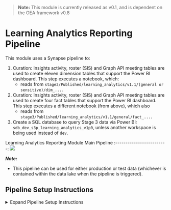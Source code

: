 > **Note:** This module is currently released as v0.1, and is dependent on the OEA framework v0.8

# Learning Analytics Reporting Pipeline

This module uses a Synapse pipeline to:

1. Curation: Insights activity, roster (SIS) and Graph API meeting tables are used to create eleven dimension tables that support the Power BI dashboard. This step executes a notebook, which:
    * reads from ```stage3/Published/learning_analytics/v1.1/(general or sensitive)/dim_...```.
2. Curation: Insights activity, roster (SIS) and Graph API meeting tables are used to create four fact tables that support the Power BI dashboard. This step executes a different notebook (from above), which also 
    * reads from ```stage3/Published/learning_analytics/v1.1/general/fact_...```.
3. Create a SQL database to query Stage 3 data via Power BI: ```sdb_dev_s3p_learning_analytics_v1p0```, unless another workspace is being used instead of ```dev```.

Learning Analytics Reporting Module Main Pipeline
:-------------------------:
![](https://github.com/microsoft/OpenEduAnalytics/blob/main/modules/module_catalog/Reporting/Learning_Analytics/docs/images/v1.1/LA_Reporting_v0.1_pipeline_overview.png) 

<strong><em>Note:</strong></em>
 - This pipeline can be used for either production or test data (whichever is contained within the data lake when the pipeline is triggered).
 
## Pipeline Setup Instructions

<details><summary>Expand Pipeline Setup Instructions</summary>
<p>

1. Ensure you've already deployed and triggered Learning Analytics Transformation module for higher education test data.
2. Install the module to your workspace, as outlined in the instructions.
3. Once successfully installed, choose which workspace to work in and enter the name of the workspace storage account.
5. Commit/Publish any changes and trigger the pipeline.

6. Once the pipeline has been successfully executed, verify that:

- SQL database has been created: ```sdb_dev_s3p_learning_analytics_v1p0``` (or, if workspace parameter was changed, replace dev with chosen workspace upon trigger).

8. Once all package tables have been successfully curated, you're ready to open, connect, and interact with the [package Power BI dashboard](https://github.com/microsoft/OpenEduAnalytics/tree/main/packages/package_catalog/Learning_Analytics/powerbi).

</p>
</details>

